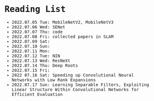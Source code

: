 <span style="font-family:monospace">

# Reading List

* 2022.07.05 Tue: MobileNetV2, MobileNetV3
* 2022.07.06 Wed: SENet
* 2022.07.07 Thu: code
* 2022.07.08 Fri: collected papers in SLAM
* 2022.07.09 Sat:
* 2022.07.10 Sun:
* 2022.07.11 Mon:
* 2022.07.12 Tue: NIN
* 2022.07.13 Wed: ResNeXt
* 2022.07.14 Thu: Deep Roots
* 2022.07.15 Fri:
* 2022 07.16 Sat: Speeding up Convolutional Neural Networks with Low Rank Expansions
* 2022.07.17 Sun: Learning Separable Filters, Exploiting Linear Structure Within Convolutional Networks for Efficient Evaluation
